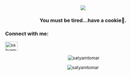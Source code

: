<h1 align='center'><img  src='https://media.giphy.com/media/LvkZeIZ9YjbpU4xrJ9/giphy.gif'   ></h1>
<h3 align="center">You must be tired...have a cookie🍪.</h3>

<h3 align="left">Connect with me:</h3>
<p align="left">
<a href="https://linkedin.com/in/satyam-tomar-0873a91b0" target="blank"><img align="center" src="https://raw.githubusercontent.com/rahuldkjain/github-profile-readme-generator/master/src/images/icons/Social/linked-in-alt.svg" alt="satyam-tomar-0873a91b0" height="30" width="40" /></a>
</p>

<p align="center">&nbsp;<img  src="https://github-readme-stats.vercel.app/api?username=satyamtomar&show_icons=true&theme=cobalt&title_color=206192&text_color=221b1b&bg_color=ffffff&locale=en" alt="satyamtomar" /></p>

<p align="center"><img  src="https://github-readme-streak-stats.herokuapp.com/?user=satyamtomar&theme=default" alt="satyamtomar" /></p>
